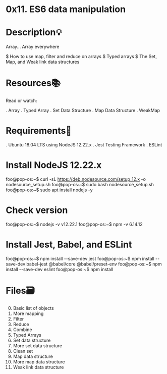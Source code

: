 # 0x11. ES6 data manipulation

# Description💡
Array... Array everywhere

$ How to use map, filter and reduce on arrays
$ Typed arrays
$ The Set, Map, and Weak link data structures

# Resources📚
Read or watch:

. Array
. Typed Array
. Set Data Structure
. Map Data Structure
. WeakMap

# Requirements🔨
. Ubuntu 18.04 LTS using NodeJS 12.22.x
. Jest Testing Framework
. ESLint

# Install NodeJS 12.22.x
foo@pop-os:~$ curl -sL https://deb.nodesource.com/setup_12.x -o nodesource_setup.sh
foo@pop-os:~$ sudo bash nodesource_setup.sh
foo@pop-os:~$ sudo apt install nodejs -y
# Check version
foo@pop-os:~$ nodejs -v
v12.22.1
foo@pop-os:~$ npm -v
6.14.12
# Install Jest, Babel, and ESLint
foo@pop-os:~$ npm install --save-dev jest
foo@pop-os:~$ npm install --save-dev babel-jest @babel/core @babel/preset-env
foo@pop-os:~$ npm install --save-dev eslint
foo@pop-os:~$ npm install
# Files🗃️
0. Basic list of objects
1. More mapping
2. Filter
3. Reduce
4. Combine
5. Typed Arrays
6. Set data structure
7. More set data structure
8. Clean set
9. Map data structure
10. More map data structure
11. Weak link data structure

